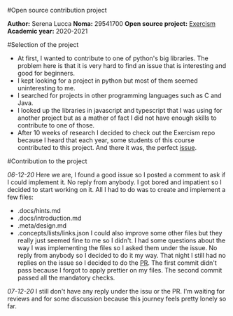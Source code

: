 #Open source contribution project

**Author:** Serena Lucca
**Noma:** 29541700
**Open source project:** [Exercism](https://github.com/exercism/v3)
**Academic year:** 2020-2021

#Selection of the project

- At first, I wanted to contribute to one of python's big libraries. The problem here is that it is very hard to find an issue that is interesting and good for beginners. 
- I kept looking for a project in python but most of them seemed uninteresting to me.
- I searched for projects in other programming languages such as C and Java.
- I looked up the libraries in javascript and typescript that I was using for another project but as a mather of fact I did not have enough skills to contribute to one of those.
- After 10 weeks of research I decided to check out the Exercism repo because I heard that each year, some students of this course contributed to this project. And there it was, the perfect [issue](https://github.com/exercism/v3/issues/2880). 

#Contribution to the project

*06-12-20*
Here we are, I found a good issue so I posted a comment to ask if I could implement it. No reply from anybody. I got bored and impatient so I decided to start working on it. All I had to do was to create and implement a few files:
- .docs/hints.md
- .docs/introduction.md
- .meta/design.md
- .concepts/lists/links.json
I could also improve some other files but they really just seemed fine to me so I didn't. 
I had some questions about the way I was implementing the files so I asked them under the issue. No reply from anybody so I decided to do it my way.
That night I still had no replies on the issue so I decided to do the [PR](https://github.com/exercism/v3/pull/2898). The first commit didn't pass because I forgot to apply prettier on my files. The second commit passed all the mandatory checks.

*07-12-20*
I still don't have any reply under the issu or the PR. I'm waiting for reviews and for some discussion because this journey feels pretty lonely so far.